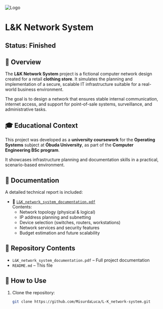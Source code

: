 ![Logo](https://uni-obuda.hu/wp-content/uploads/2021/11/kep3.jpg)
# L&K Network System

## Status: Finished

## 📘 Overview

The **L&K Network System** project is a fictional computer network design created for a retail **clothing store**. It simulates the planning and implementation of a secure, scalable IT infrastructure suitable for a real-world business environment.

The goal is to design a network that ensures stable internal communication, internet access, and support for point-of-sale systems, surveillance, and administrative tasks.

## 🎓 Educational Context

This project was developed as a **university coursework** for the **Operating Systems** subject at **Óbuda University**, as part of the **Computer Engineering BSc program**.

It showcases infrastructure planning and documentation skills in a practical, scenario-based environment.

## 📄 Documentation

A detailed technical report is included:

- 📄 [`L&K_network_system_documentation.pdf`](L&K_network_system_documentation.pdf)  
  Contents:
  - Network topology (physical & logical)
  - IP address planning and subnetting
  - Device selection (switches, routers, workstations)
  - Network services and security features
  - Budget estimation and future scalability

## 📁 Repository Contents

- `L&K_network_system_documentation.pdf` – Full project documentation  
- `README.md` – This file  

## 🚀 How to Use

1. Clone the repository:
   ```bash
   git clone https://github.com/MisurdaLuca/L-K_network-system.git
